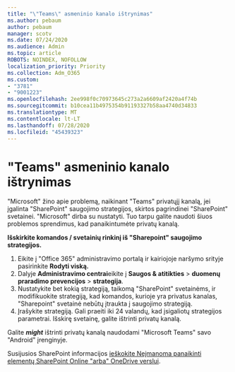 ```yaml
---
title: "\"Teams\" asmeninio kanalo ištrynimas"
ms.author: pebaum
author: pebaum
manager: scotv
ms.date: 07/24/2020
ms.audience: Admin
ms.topic: article
ROBOTS: NOINDEX, NOFOLLOW
localization_priority: Priority
ms.collection: Adm_O365
ms.custom:
- "3781"
- "9001223"
ms.openlocfilehash: 2ee998f0c70973645c273a2a6609af2420a4f74b
ms.sourcegitcommit: b10cea11b4975354b91193327b58aa4740d34833
ms.translationtype: MT
ms.contentlocale: lt-LT
ms.lasthandoff: 07/28/2020
ms.locfileid: "45439323"
---
```

# <a name="delete-a-teams-private-channel"></a>"Teams" asmeninio kanalo ištrynimas

"Microsoft" žino apie problemą, naikinant "Teams" privatųjį kanalą, jei įgalinta "SharePoint" saugojimo strategijos, skirtos pagrindinei "SharePoint" svetainei. "Microsoft" dirba su nustatyti. Tuo tarpu galite naudoti šiuos problemos sprendimus, kad panaikintumėte privatų kanalą.

**Išskirkite komandos / svetainių rinkinį iš "Sharepoint" saugojimo strategijos.**

1. Eikite į "Office 365" administravimo portalą ir kairiojoje naršymo srityje pasirinkite **Rodyti viską.**
2. Dalyje **Administravimo centrai**eikite į **Saugos & atitikties**  >  **duomenų praradimo prevencijos**  >  **strategija**.
3. Nustatykite bet kokią strategiją, taikomą "SharePoint" svetainėms, ir modifikuokite strategiją, kad komandos, kurioje yra privatus kanalas, "Sharepoint" svetainė nebūtų įtraukta į saugojimo strategiją.
4. Įrašykite strategiją.
    Gali praeiti iki 24 valandų, kad įsigaliotų strategijos parametrai.
    Išskirę svetainę, galite ištrinti privatų kanalą.  
    
Galite ***might*** ištrinti privatų kanalą naudodami "Microsoft Teams" savo "Android" įrenginyje. 

Susijusios SharePoint informacijos [ieškokite Neįmanoma panaikinti elementų SharePoint Online "arba" OneDrive verslui](https://docs.microsoft.com/alchemyinsights/retention-policy-ediscovery-hold).